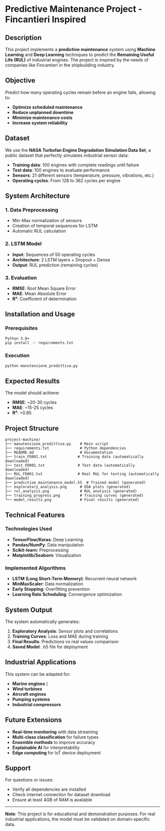 # Predictive Maintenance Project - Fincantieri Inspired

## Description

This project implements a **predictive maintenance** system using **Machine Learning** and **Deep Learning** techniques to predict the **Remaining Useful Life (RUL)** of industrial engines. The project is inspired by the needs of companies like Fincantieri in the shipbuilding industry.

## Objective

Predict how many operating cycles remain before an engine fails, allowing to:
- **Optimize scheduled maintenance**
- **Reduce unplanned downtime**
- **Minimize maintenance costs**
- **Increase system reliability**

## Dataset

We use the **NASA Turbofan Engine Degradation Simulation Data Set**, a public dataset that perfectly simulates industrial sensor data:

- **Training data**: 100 engines with complete readings until failure
- **Test data**: 100 engines to evaluate performance
- **Sensors**: 21 different sensors (temperature, pressure, vibrations, etc.)
- **Operating cycles**: From 128 to 362 cycles per engine

## System Architecture

### 1. **Data Preprocessing**
- Min-Max normalization of sensors
- Creation of temporal sequences for LSTM
- Automatic RUL calculation

### 2. **LSTM Model**
- **Input**: Sequences of 50 operating cycles
- **Architecture**: 2 LSTM layers + Dropout + Dense
- **Output**: RUL prediction (remaining cycles)

### 3. **Evaluation**
- **RMSE**: Root Mean Square Error
- **MAE**: Mean Absolute Error  
- **R²**: Coefficient of determination

## Installation and Usage

### Prerequisites
```bash
Python 3.8+
pip install -r requirements.txt
```

### Execution
```bash
python manutenzione_predittiva.py
```

## Expected Results

The model should achieve:
- **RMSE**: ~20-30 cycles
- **MAE**: ~15-25 cycles
- **R²**: >0.85

## Project Structure

```
project-machine/
├── manutenzione_predittiva.py    # Main script
├── requirements.txt              # Python dependencies
├── README.md                     # Documentation
├── train_FD001.txt              # Training data (automatically downloaded)
├── test_FD001.txt               # Test data (automatically downloaded)
├── RUL_FD001.txt                # Real RUL for testing (automatically downloaded)
├── predictive_maintenance_model.h5  # Trained model (generated)
├── exploratory_analysis.png      # EDA plots (generated)
├── rul_analysis.png              # RUL analysis (generated)
├── training_progress.png         # Training curves (generated)
└── model_results.png             # Final results (generated)
```

## Technical Features

### Technologies Used
- **TensorFlow/Keras**: Deep Learning
- **Pandas/NumPy**: Data manipulation
- **Scikit-learn**: Preprocessing
- **Matplotlib/Seaborn**: Visualization

### Implemented Algorithms
- **LSTM (Long Short-Term Memory)**: Recurrent neural network
- **MinMaxScaler**: Data normalization
- **Early Stopping**: Overfitting prevention
- **Learning Rate Scheduling**: Convergence optimization

## System Output

The system automatically generates:

1. **Exploratory Analysis**: Sensor plots and correlations
2. **Training Curves**: Loss and MAE during training
3. **Final Results**: Predictions vs real values comparison
4. **Saved Model**: .h5 file for deployment

## Industrial Applications

This system can be adapted for:
- **Marine engines** (
- **Wind turbines**
- **Aircraft engines**
- **Pumping systems**
- **Industrial compressors**

## Future Extensions

- **Real-time monitoring** with data streaming
- **Multi-class classification** for failure types
- **Ensemble methods** to improve accuracy
- **Explainable AI** for interpretability
- **Edge computing** for IoT device deployment

## Support

For questions or issues:
- Verify all dependencies are installed
- Check internet connection for dataset download
- Ensure at least 4GB of RAM is available

---

**Note**: This project is for educational and demonstration purposes. For real industrial applications, the model must be validated on domain-specific data. 